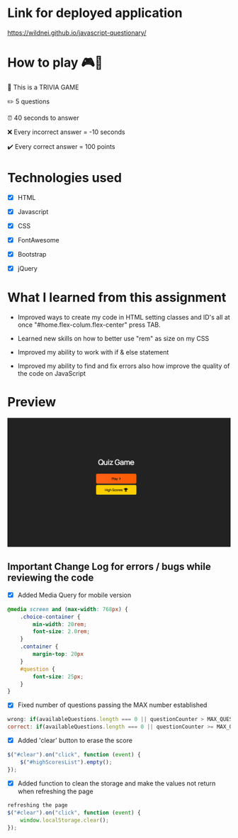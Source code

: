 # Link for deployed application

https://wildnei.github.io/javascript-questionary/


# How to play 🎮🎲

 📜 This is a TRIVIA GAME

 ✏️ 5 questions
 
 ⏰ 40 seconds to answer

 ❌ Every incorrect answer = -10 seconds

 ✔️	Every correct answer = 100 points 


# Technologies used 

- [x] HTML
- [x] Javascript
- [x] CSS
- [x] FontAwesome
- [x] Bootstrap
- [x] jQuery


# What I learned from this assignment 

* Improved ways to create my code in HTML setting classes and ID's all at once "#home.flex-colum.flex-center" press TAB.

* Learned new skills on how to better use "rem" as size on my CSS

* Improved my ability to work with if & else statement

* Improved my ability to find and fix errors also how improve the quality of the code on JavaScript

# Preview

![Table](./img/sample.gif)

## Important Change Log for errors / bugs while reviewing the code

- [x] Added Media Query for mobile version

```css
@media screen and (max-width: 768px) {
    .choice-container {
        min-width: 20rem;
        font-size: 2.0rem;
    }
    .container {
        margin-top: 20px
    }
    #question {
        font-size: 25px;
    }
}
```

- [x] Fixed number of questions passing the MAX number established 
```js
wrong: if(availableQuestions.length === 0 || questionCounter > MAX_QUESTIONS) {
correct: if(availableQuestions.length === 0 || questionCounter >= MAX_QUESTIONS) {
```

- [x] Added 'clear' button to erase the score
```js
$("#clear").on("click", function (event) {
    $("#highScoresList").empty();
});
```

- [x] Added function to clean the storage and make the values not return when refreshing the page 
```js
refreshing the page
$("#clear").on("click", function (event) {
    window.localStorage.clear();
}); 
```

